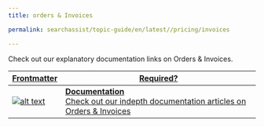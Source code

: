```yaml
---
title: orders & Invoices

permalink: searchassist/topic-guide/en/latest//pricing/invoices

---
```

<!--#### Topic Guide
###### Orders & Invoices-->

  Check out our explanatory documentation links on Orders & Invoices.

<a class="doc-link" target="_blank" href="https://docs.kore.ai/searchassist/billing-and-usage/order-and-invoices/">
 

| Frontmatter | Required? |
|-------------|-------------|
| ![alt text](images/SA_Documentation.svg "Title") | **Documentation**  <br /> Check out our indepth documentation articles on Orders & Invoices | 


</a>
